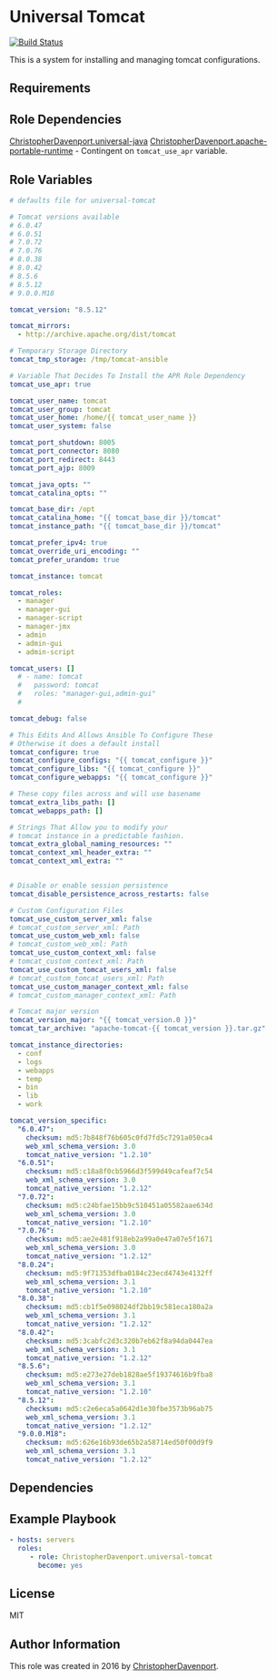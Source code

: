 Universal Tomcat
=========

[![Build Status](https://travis-ci.org/ChristopherDavenport/ansible-role-universal-tomcat.svg?branch=master)](https://travis-ci.org/ChristopherDavenport/ansible-role-universal-tomcat)

This is a system for installing and managing tomcat configurations.

Requirements
------------

Role Dependencies
-----------------

[ChristopherDavenport.universal-java](https://galaxy.ansible.com/ChristopherDavenport/universal-java/)
[ChristopherDavenport.apache-portable-runtime](https://galaxy.ansible.com/ChristopherDavenport/apache-portable-runtime/) - Contingent on `tomcat_use_apr` variable.


Role Variables
--------------

```yaml
# defaults file for universal-tomcat

# Tomcat versions available
# 6.0.47
# 6.0.51
# 7.0.72
# 7.0.76
# 8.0.38
# 8.0.42
# 8.5.6
# 8.5.12
# 9.0.0.M18

tomcat_version: "8.5.12"

tomcat_mirrors:
  - http://archive.apache.org/dist/tomcat

# Temporary Storage Directory
tomcat_tmp_storage: /tmp/tomcat-ansible

# Variable That Decides To Install the APR Role Dependency
tomcat_use_apr: true

tomcat_user_name: tomcat
tomcat_user_group: tomcat
tomcat_user_home: /home/{{ tomcat_user_name }}
tomcat_user_system: false

tomcat_port_shutdown: 8005
tomcat_port_connector: 8080
tomcat_port_redirect: 8443
tomcat_port_ajp: 8009

tomcat_java_opts: ""
tomcat_catalina_opts: ""

tomcat_base_dir: /opt
tomcat_catalina_home: "{{ tomcat_base_dir }}/tomcat"
tomcat_instance_path: "{{ tomcat_base_dir }}/tomcat"

tomcat_prefer_ipv4: true
tomcat_override_uri_encoding: ""
tomcat_prefer_urandom: true

tomcat_instance: tomcat

tomcat_roles:
  - manager
  - manager-gui
  - manager-script
  - manager-jmx
  - admin
  - admin-gui
  - admin-script

tomcat_users: []
  # - name: tomcat
  #   password: tomcat
  #   roles: "manager-gui,admin-gui"
  #

tomcat_debug: false

# This Edits And Allows Ansible To Configure These
# Otherwise it does a default install
tomcat_configure: true
tomcat_configure_configs: "{{ tomcat_configure }}"
tomcat_configure_libs: "{{ tomcat_configure }}"
tomcat_configure_webapps: "{{ tomcat_configure }}"

# These copy files across and will use basename
tomcat_extra_libs_path: []
tomcat_webapps_path: []

# Strings That Allow you to modify your
# tomcat instance in a predictable fashion.
tomcat_extra_global_naming_resources: ""
tomcat_context_xml_header_extra: ""
tomcat_context_xml_extra: ""


# Disable or enable session persistence
tomcat_disable_persistence_across_restarts: false

# Custom Configuration Files
tomcat_use_custom_server_xml: false
# tomcat_custom_server_xml: Path
tomcat_use_custom_web_xml: false
# tomcat_custom_web_xml: Path
tomcat_use_custom_context_xml: false
# tomcat_custom_context_xml: Path
tomcat_use_custom_tomcat_users_xml: false
# tomcat_custom_tomcat_users_xml: Path
tomcat_use_custom_manager_context_xml: false
# tomcat_custom_manager_context_xml: Path

# Tomcat major version
tomcat_version_major: "{{ tomcat_version.0 }}"
tomcat_tar_archive: "apache-tomcat-{{ tomcat_version }}.tar.gz"

tomcat_instance_directories:
  - conf
  - logs
  - webapps
  - temp
  - bin
  - lib
  - work

tomcat_version_specific:
  "6.0.47":
    checksum: md5:7b848f76b605c0fd7fd5c7291a050ca4
    web_xml_schema_version: 3.0
    tomcat_native_version: "1.2.10"
  "6.0.51":
    checksum: md5:c18a8f0cb5966d3f599d49cafeaf7c54
    web_xml_schema_version: 3.0
    tomcat_native_version: "1.2.12"
  "7.0.72":
    checksum: md5:c24bfae15bb9c510451a05582aae634d
    web_xml_schema_version: 3.0
    tomcat_native_version: "1.2.10"
  "7.0.76":
    checksum: md5:ae2e481f918eb2a99a0e47a07e5f1671
    web_xml_schema_version: 3.0
    tomcat_native_version: "1.2.12"
  "8.0.24":
    checksum: md5:9f71353dfba0184c23ecd4743e4132ff
    web_xml_schema_version: 3.1
    tomcat_native_version: "1.2.10"
  "8.0.38":
    checksum: md5:cb1f5e098024df2bb19c581eca180a2a
    web_xml_schema_version: 3.1
    tomcat_native_version: "1.2.12"
  "8.0.42":
    checksum: md5:3cabfc2d3c320b7eb62f8a94da0447ea
    web_xml_schema_version: 3.1
    tomcat_native_version: "1.2.12"
  "8.5.6":
    checksum: md5:e273e27deb1828ae5f19374616b9fba8
    web_xml_schema_version: 3.1
    tomcat_native_version: "1.2.10"
  "8.5.12":
    checksum: md5:c2e6eca5a0642d1e30fbe3573b96ab75
    web_xml_schema_version: 3.1
    tomcat_native_version: "1.2.12"
  "9.0.0.M18":
    checksum: md5:626e16b93de65b2a58714ed50f00d9f9
    web_xml_schema_version: 3.1
    tomcat_native_version: "1.2.12"
```


Dependencies
------------


Example Playbook
----------------

```yaml
- hosts: servers
  roles:
     - role: ChristopherDavenport.universal-tomcat
       become: yes
```

License
-------

MIT

Author Information
------------------

This role was created in 2016 by [ChristopherDavenport](https://github.com/ChristopherDavenport).
